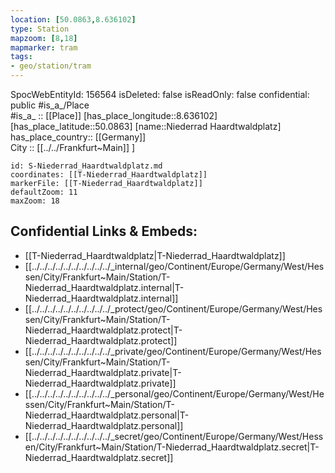 ```yaml
---
location: [50.0863,8.636102] 
type: Station 
mapzoom: [8,18] 
mapmarker: tram 
tags:
- geo/station/tram
---
```

SpocWebEntityId: 156564
isDeleted: false
isReadOnly: false
confidential: public
#is_a_/Place  
#is_a_ :: [[Place]] 
[has_place_longitude::8.636102] 
[has_place_latitude::50.0863] 
[name::Niederrad Haardtwaldplatz] 
has_place_country:: [[Germany]]  
City :: [[../../Frankfurt~Main]] ] 


```leaflet
id: S-Niederrad_Haardtwaldplatz.md
coordinates: [[T-Niederrad_Haardtwaldplatz]] 
markerFile: [[T-Niederrad_Haardtwaldplatz]] 
defaultZoom: 11 
maxZoom: 18
```


## Confidential Links & Embeds: 
- [[T-Niederrad_Haardtwaldplatz|T-Niederrad_Haardtwaldplatz]] 
- [[../../../../../../../../../../_internal/geo/Continent/Europe/Germany/West/Hessen/City/Frankfurt~Main/Station/T-Niederrad_Haardtwaldplatz.internal|T-Niederrad_Haardtwaldplatz.internal]] 
- [[../../../../../../../../../../_protect/geo/Continent/Europe/Germany/West/Hessen/City/Frankfurt~Main/Station/T-Niederrad_Haardtwaldplatz.protect|T-Niederrad_Haardtwaldplatz.protect]] 
- [[../../../../../../../../../../_private/geo/Continent/Europe/Germany/West/Hessen/City/Frankfurt~Main/Station/T-Niederrad_Haardtwaldplatz.private|T-Niederrad_Haardtwaldplatz.private]] 
- [[../../../../../../../../../../_personal/geo/Continent/Europe/Germany/West/Hessen/City/Frankfurt~Main/Station/T-Niederrad_Haardtwaldplatz.personal|T-Niederrad_Haardtwaldplatz.personal]] 
- [[../../../../../../../../../../_secret/geo/Continent/Europe/Germany/West/Hessen/City/Frankfurt~Main/Station/T-Niederrad_Haardtwaldplatz.secret|T-Niederrad_Haardtwaldplatz.secret]] 
